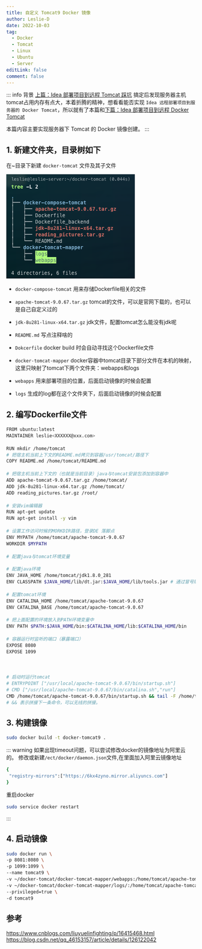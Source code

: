 ```yaml
---
title: 自定义 Tomcat9 Docker 镜像
author: Leslie-D
date: 2022-10-03
tag:
  - Docker
  - Tomcat
  - Linux
  - Ubuntu
  - Server
editLink: false
comment: false
---
```



::: info 背景
[上篇：Idea 部署项目到远程 Tomcat 踩坑](/tutorial/server/IdeaRemoteDeploy.md) 搞定后发现服务器主机tomcat占用内存有点大，本着折腾的精神，想看看能否实现 `Idea 远程部署项目到服务器的 Docker Tomcat`，所以就有了本篇和[下篇：Idea 部署项目到远程 Docker Tomcat](/tutorial/server/IdeaRemoteDockerDeploy.md) 

本篇内容主要实现服务器下 Tomcat 的 Docker 镜像创建。
:::


## 1. 新建文件夹，目录树如下
在~目录下新建 `docker-tomcat` 文件及其子文件

 ![](./file-tree.png)

- `docker-compose-tomcat` 用来存储Dockerfile相关的文件
- `apache-tomcat-9.0.67.tar.gz` tomcat的文件，可以是官网下载的，也可以是自己自定义过的
- `jdk-8u281-linux-x64.tar.gz` jdk文件，配置tomcat怎么能没有jdk呢
- `README.md` 写点注释啥的
- `Dokcerfile` docker build 时会自动寻找这个Dockerfile文件

- `docker-tomcat-mapper` docker容器中tomcat目录下部分文件在本机的映射，这里只映射了tomcat下两个文件夹：webapps和logs
- `webapps` 用来部署项目的位置，后面启动镜像的时候会配置
- `logs` 生成的log都在这个文件夹下，后面启动镜像的时候会配置


## 2. 编写Dockerfile文件

```bash
FROM ubuntu:latest
MAINTAINER leslie<XXXXXX@xxx.com>

RUN mkdir /home/tomcat
# 把宿主机当前上下文的README.md拷贝到容器/usr/tomcat/路径下
COPY README.md /home/tomcat/README.md

# 把宿主机当前上下文的（也就是当前目录）java与tomcat安装包添加到容器中
ADD apache-tomcat-9.0.67.tar.gz /home/tomcat/
ADD jdk-8u281-linux-x64.tar.gz /home/tomcat/
ADD reading_pictures.tar.gz /root/

# 安装vim编辑器
RUN apt-get update
RUN apt-get install -y vim

# 设置工作访问时候的MORKDIR路径，登录DE 落脚点
ENV MYPATH /home/tomcat/apache-tomcat-9.0.67
WORKDIR $MYPATH

# 配置java与tomcat环境变量

# 配置java环境
ENV JAVA_HOME /home/tomcat/jdk1.8.0_281
ENV CLASSPATH $JAVA_HOME/lib/dt.jar:$JAVA_HOME/lib/tools.jar # 通过冒号隔开

# 配置tomcat环境
ENV CATALINA_HOME /home/tomcat/apache-tomcat-9.0.67
ENV CATALINA_BASE /home/tomcat/apache-tomcat-9.0.67

# 把上面配置的环境放入到PATH环境变量中
ENV PATH $PATH:$JAVA_HOME/bin:$CATALINA_HOME/lib:$CATALINA_HOME/bin

# 容器运行时监听的端口（暴露端口）
EXPOSE 8080
EXPOSE 1099



# 启动时运行tomcat
# ENTRYPOINT ["/usr/local/apache-tomcat-9.0.67/bin/startup.sh"]
# CMD ["/usr/local/apache-tomcat-9.0.67/bin/catalina.sh","run"]
CMD /home/tomcat/apache-tomcat-9.0.67/bin/startup.sh && tail -F /home/tomcat/apache-tomcat-9.0.67/bin/logs/catalina.out
# && 表示拼接下一条命令，可以无线的拼接。
```


## 3. 构建镜像

```bash
sudo docker build -t docker-tomcat9 .
```

::: warning
如果出现timeout问题，可以尝试修改docker的镜像地址为阿里云的。
修改或新建`/ect/docker/daemon.json`文件,在里面加入阿里云镜像地址
```bash
{
 "registry-mirrors":["https://6kx4zyno.mirror.aliyuncs.com"]
}
```
重启docker
```bash
sudo service docker restart
```
:::


## 4. 启动镜像

```bash
sudo docker run \
-p 8081:8080 \
-p 1099:1099 \
--name tomcat9 \
-v ~/docker-tomcat/docker-tomcat-mapper/webapps:/home/tomcat/apache-tomcat-9.0.67/webapps \
-v ~/docker-tomcat/docker-tomcat-mapper/logs/:/home/tomcat/apache-tomcat-9.0.67/logs \
--privileged=true \
-d tomcat9
```

## 参考

https://www.cnblogs.com/liuyuelinfighting/p/16415468.html
https://blog.csdn.net/qq_46153157/article/details/126122042
